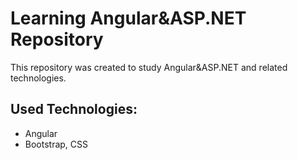 # Learning Angular&ASP.NET Repository

This repository was created to study Angular&ASP.NET and related technologies.

## Used Technologies:

* Angular
* Bootstrap, CSS

